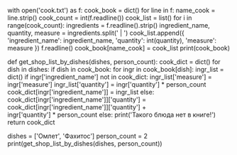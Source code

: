 with open('cook.txt') as f:
    cook_book = dict()
    for line in f:
        name_cook = line.strip()
        cook_count = int(f.readline())
        cook_list = list()
        for i in range(cook_count):
            ingredients = f.readline().strip()
            ingredient_name, quantity, measure = ingredients.split(' | ')
            cook_list.append({
                'ingredient_name': ingredient_name,
                'quantity': int(quantity),
                'measure': measure
            })
        f.readline()
        cook_book[name_cook] = cook_list
print(cook_book)


def get_shop_list_by_dishes(dishes, person_count):
    cook_dict = dict()
    for dish in dishes:
        if dish in cook_book:
            for ingr in cook_book[dish]:
                ingr_list = dict()
                if ingr['ingredient_name'] not in cook_dict:
                    ingr_list['measure'] = ingr['measure']
                    ingr_list['quantity'] = ingr['quantity'] * person_count
                    cook_dict[ingr['ingredient_name']] = ingr_list
                else:
                    cook_dict[ingr['ingredient_name']]['quantity'] = cook_dict[ingr['ingredient_name']]['quantity'] + \
                                                              ingr['quantity'] * person_count
        else:
            print('Такого блюда нет в книге!')
    return cook_dict

dishes = ['Омлет', 'Фахитос']
person_count = 2
print(get_shop_list_by_dishes(dishes, person_count))